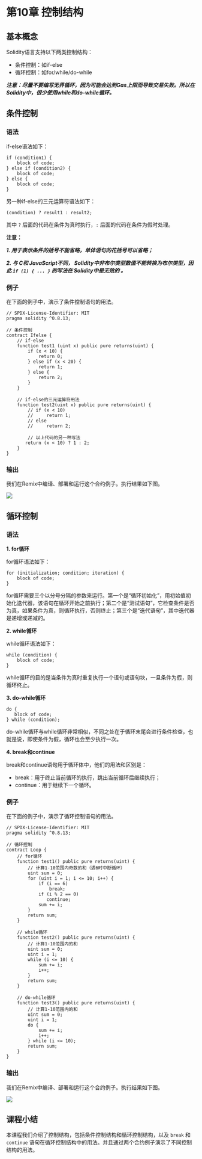# 第10章 控制结构

## 基本概念

Solidity语言支持以下两类控制结构：

+ 条件控制：如if-else
+ 循环控制：如for/while/do-while

***注意：尽量不要编写无界循环，因为可能会达到Gas上限而导致交易失败。所以在Solidity中，很少使用while和do-while循环。***

## 条件控制

### 语法

if-else语法如下：

```
if (condition1) {
	block of code;
} else if (condition2) {
	block of code;
} else {
	block of code;
}
```

另一种if-else的三元运算符语法如下：

```
(condition) ? result1 : result2;
```

其中 `?` 后面的代码在条件为真时执行，`:` 后面的代码在条件为假时处理。

**注意：**

***1. 用于表示条件的括号不能省略，单体语句的花括号可以省略；***

***2. 与 C和 JavaScript不同， Solidity中非布尔类型数值不能转换为布尔类型，因此  `if (1) { ... }` 的写法在 Solidity中是无效的 。***

### 例子

在下面的例子中，演示了条件控制语句的用法。

```
// SPDX-License-Identifier: MIT
pragma solidity ^0.8.13;

// 条件控制
contract Ifelse {
    // if-else
    function test1 (uint x) public pure returns(uint) {
        if (x < 10) {
            return 0;
        } else if (x < 20) {
            return 1;
        } else {
            return 2;
        }
    }

    // if-else的三元运算符用法
    function test2(uint x) public pure returns(uint) {
        // if (x < 10)
        //     return 1;
        // else
        //     return 2;
        
        // 以上代码的另一种写法
       return (x < 10) ? 1 : 2;
    }
}
```

### 输出

我们在Remix中编译、部署和运行这个合约例子。执行结果如下图。

![](D:\资料\我的\项目\IT培训项目\区块链\课程\Solidity语言基础教程\images\remix-ifelse.png)

## 循环控制

### 语法

**1. for循环**

for循环语法如下：

```
for (initialization; condition; iteration) {
	block of code;
}
```

for循环需要三个以分号分隔的参数来运行。第一个是“循环初始化”，用初始值初始化迭代器，该语句在循环开始之前执行；第二个是“测试语句”，它检查条件是否为真，如果条件为真，则循环执行，否则终止；第三个是“迭代语句”，其中迭代器是递增或递减的。

**2. while循环**

while循环语法如下：

```
while (condition) {
    block of code;
}
```

while循环的目的是当条件为真时重复执行一个语句或语句块，一旦条件为假，则循环终止。

**3. do-while循环**

```
do {
   block of code;
} while (condition);
```

do-while循环与while循环非常相似，不同之处在于循环末尾会进行条件检查，也就是说，即使条件为假，循环也会至少执行一次。

**4. break和continue**

break和continue语句用于循环体中，他们的用法和区别是：

+ break：用于终止当前循环的执行，跳出当前循环后继续执行；
+ continue：用于继续下一个循环。

### 例子

在下面的例子中，演示了循环控制语句的用法。

```
// SPDX-License-Identifier: MIT
pragma solidity ^0.8.13;

// 循环控制
contract Loop {
    // for循环
    function test1() public pure returns(uint) {
        // 计算1-10范围内奇数的和（遇6时中断循环）
        uint sum = 0;
        for (uint i = 1; i <= 10; i++) {
            if (i == 6)
                break;
            if (i % 2 == 0)
               continue;
            sum += i;
        }
        return sum;
    }

    // while循环
    function test2() public pure returns(uint) {
        // 计算1-10范围内的和
        uint sum = 0;
        uint i = 1;
        while (i <= 10) {
            sum += i;
            i++;
        }
        return sum;
    }

    // do-while循环
    function test3() public pure returns(uint) {
        // 计算1-10范围内的和
        uint sum = 0;
        uint i = 1;
        do {
            sum += i;
            i++;
        } while (i <= 10);
        return sum;
    }
}
```

### 输出

我们在Remix中编译、部署和运行这个合约例子。执行结果如下图。

![](D:\资料\我的\项目\IT培训项目\区块链\课程\Solidity语言基础教程\images\remix-loop.png)

## 课程小结

本课程我们介绍了控制结构，包括条件控制结构和循环控制结构，以及 `break` 和 `continue` 语句在循环控制结构中的用法。并且通过两个合约例子演示了不同控制结构的用法。

